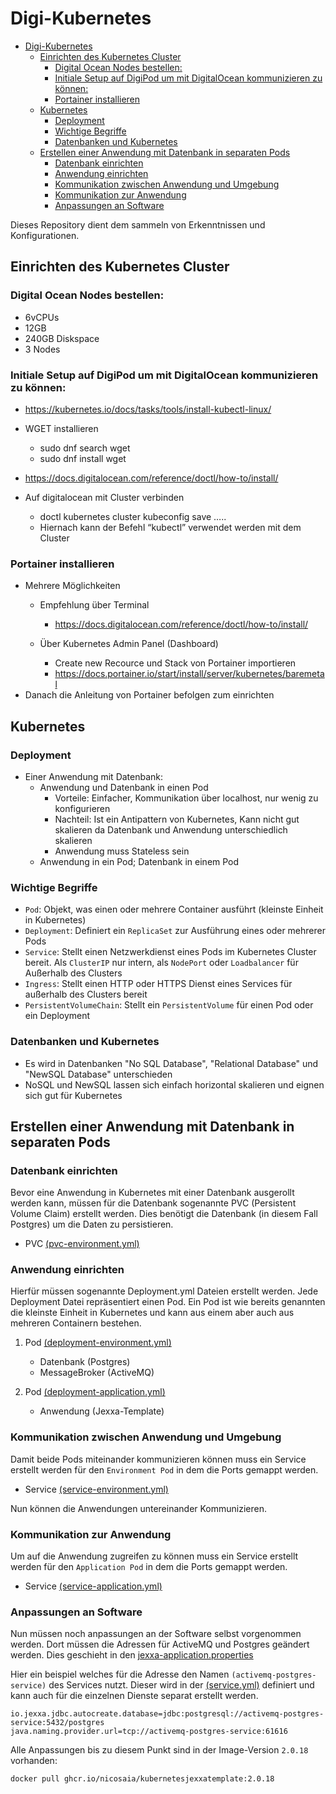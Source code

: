 # Digi-Kubernetes

- [Digi-Kubernetes](#digi-kubernetes)
  - [Einrichten des Kubernetes Cluster](#einrichten-des-kubernetes-cluster)
    - [Digital Ocean Nodes bestellen:](#digital-ocean-nodes-bestellen)
    - [Initiale Setup auf DigiPod um mit DigitalOcean kommunizieren zu können:](#initiale-setup-auf-digipod-um-mit-digitalocean-kommunizieren-zu-können)
    - [Portainer installieren](#portainer-installieren)
  - [Kubernetes](#kubernetes)
    - [Deployment](#deployment)
    - [Wichtige Begriffe](#wichtige-begriffe)
    - [Datenbanken und Kubernetes](#datenbanken-und-kubernetes)
  - [Erstellen einer Anwendung mit Datenbank in separaten Pods](#erstellen-einer-anwendung-mit-datenbank-in-separaten-pods)
    - [Datenbank einrichten](#datenbank-einrichten)
    - [Anwendung einrichten](#anwendung-einrichten)
    - [Kommunikation zwischen Anwendung und Umgebung](#kommunikation-zwischen-anwendung-und-umgebung)
    - [Kommunikation zur Anwendung](#kommunikation-zur-anwendung)
    - [Anpassungen an Software](#anpassungen-an-software)


Dieses Repository dient dem sammeln von Erkenntnissen und Konfigurationen.
## Einrichten des Kubernetes Cluster 

### Digital Ocean Nodes bestellen:

- 6vCPUs
- 12GB
- 240GB Diskspace
- 3 Nodes 

### Initiale Setup auf DigiPod um mit DigitalOcean kommunizieren zu können:

- https://kubernetes.io/docs/tasks/tools/install-kubectl-linux/
- WGET installieren
  - sudo dnf search wget
  - sudo dnf install wget
- https://docs.digitalocean.com/reference/doctl/how-to/install/ 

- Auf digitalocean mit Cluster verbinden
  - doctl kubernetes cluster kubeconfig save …..
  - Hiernach kann der Befehl “kubectl” verwendet werden mit dem Cluster


### Portainer installieren

- Mehrere Möglichkeiten
  - Empfehlung über Terminal
    - https://docs.digitalocean.com/reference/doctl/how-to/install/ 

  - Über Kubernetes Admin Panel (Dashboard)
    - Create new Recource und Stack von Portainer importieren
    - https://docs.portainer.io/start/install/server/kubernetes/baremetal 
- Danach die Anleitung von Portainer befolgen zum einrichten

## Kubernetes

### Deployment

- Einer Anwendung mit Datenbank:
  - Anwendung und Datenbank in einen Pod
    - Vorteile: Einfacher, Kommunikation über localhost, nur wenig zu konfigurieren
    - Nachteil: Ist ein Antipattern von Kubernetes, Kann nicht gut skalieren  da Datenbank und Anwendung unterschiedlich skalieren
    - Anwendung muss Stateless sein
  - Anwendung in ein Pod; Datenbank in einem Pod


### Wichtige Begriffe

- `Pod`: Objekt, was einen oder mehrere Container ausführt (kleinste Einheit in Kubernetes)
- `Deployment`: Definiert ein `ReplicaSet` zur Ausführung eines oder mehrerer Pods 
- `Service`: Stellt einen Netzwerkdienst eines Pods im Kubernetes Cluster bereit. Als `ClusterIP` nur intern, als `NodePort` oder `Loadbalancer` für Außerhalb des Clusters
- `Ingress`: Stellt einen HTTP oder HTTPS Dienst eines Services für außerhalb des Clusters bereit 
- `PersistentVolumeChain`: Stellt ein `PersistentVolume` für einen Pod oder ein Deployment


### Datenbanken und Kubernetes 

- Es wird in Datenbanken "No SQL Database", "Relational Database" und "NewSQL Database" unterschieden
- NoSQL und NewSQL lassen sich einfach horizontal skalieren und eignen sich gut für Kubernetes
  

## Erstellen einer Anwendung mit Datenbank in separaten Pods


### Datenbank einrichten

Bevor eine Anwendung in Kubernetes mit einer Datenbank ausgerollt werden kann, müssen für die Datenbank sogenannte
PVC (Persistent Volume Claim) erstellt werden. Dies benötigt die Datenbank (in diesem Fall Postgres) um die Daten zu persistieren.

- PVC [(pvc-environment.yml)](/deploy/pvc-environment.yml)

### Anwendung einrichten

Hierfür müssen sogenannte Deployment.yml Dateien erstellt werden. Jede Deployment Datei repräsentiert einen Pod.
Ein Pod ist wie bereits genannten die kleinste Einheit in Kubernetes und kann aus einem aber auch aus mehreren Containern bestehen.

1. Pod [(deployment-environment.yml)](/deploy/deployment-environment.yml)
   - Datenbank (Postgres)
   - MessageBroker (ActiveMQ)

2. Pod [(deployment-application.yml)](/deploy/deployment-application.yml)
   - Anwendung (Jexxa-Template)

### Kommunikation zwischen Anwendung und Umgebung 

Damit beide Pods miteinander kommunizieren können muss ein Service erstellt werden für den ``Environment Pod`` in dem die Ports gemappt werden.

- Service [(service-environment.yml)](/deploy/service-environment.yml)

Nun können die Anwendungen untereinander Kommunizieren.

### Kommunikation zur Anwendung

Um auf die Anwendung zugreifen zu können muss ein Service erstellt werden für den ``Application Pod`` in dem die Ports gemappt werden.

- Service [(service-application.yml)](/deploy/service-application.yml)

### Anpassungen an Software

Nun müssen noch anpassungen an der Software selbst vorgenommen werden. Dort müssen die Adressen für ActiveMQ und Postgres geändert werden. Dies geschieht in den [jexxa-application.properties](/src/main/resources/jexxa-application.properties)

Hier ein beispiel welches für die Adresse den Namen `(activemq-postgres-service)` des Services nutzt. Dieser wird in der [(service.yml)](/deploy/service-environment.yml) definiert und kann auch für die einzelnen Dienste separat erstellt werden.

```properties
io.jexxa.jdbc.autocreate.database=jdbc:postgresql://activemq-postgres-service:5432/postgres
java.naming.provider.url=tcp://activemq-postgres-service:61616
```

Alle Anpassungen bis zu diesem Punkt sind in der Image-Version `2.0.18` vorhanden:

```bash
docker pull ghcr.io/nicosaia/kubernetesjexxatemplate:2.0.18
```